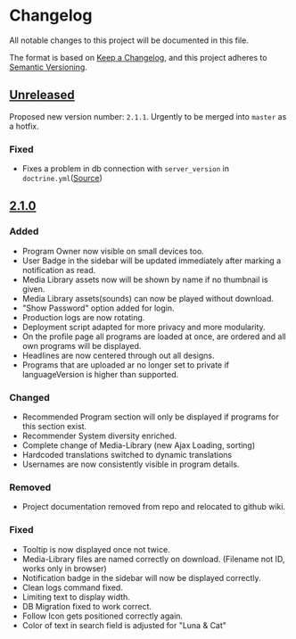 # Changelog
All notable changes to this project will be documented in this file.

The format is based on [Keep a Changelog](https://keepachangelog.com/en/1.0.0/),
and this project adheres to [Semantic Versioning](https://semver.org/spec/v2.0.0.html).

## [Unreleased]
Proposed new version number: `2.1.1`. Urgently to be merged into `master` as a hotfix.
### Fixed
- Fixes a problem in db connection with `server_version` in `doctrine.yml`([Source])
## [2.1.0]
### Added
- Program Owner now visible on small devices too.
- User Badge in the sidebar will be updated immediately after marking a notification as read.
- Media Library assets now will be shown by name if no thumbnail is given.
- Media Library assets(sounds) can now be played without download.
- "Show Password" option added for login.
- Production logs are now rotating.
- Deployment script adapted for more privacy and more modularity.
- On the profile page all programs are loaded at once, are ordered and all own programs will be displayed.
- Headlines are now centered through out all designs.
- Programs that are uploaded ar no longer set to private if languageVersion is higher than supported.
### Changed
- Recommended Program section will only be displayed if programs for this section exist.
- Recommender System diversity enriched.
- Complete change of Media-Library (new Ajax Loading, sorting)
- Hardcoded translations switched to dynamic translations
- Usernames are now consistently visible in program details.
### Removed
- Project documentation removed from repo and relocated to github wiki.
### Fixed
- Tooltip is now displayed once not twice.
- Media-Library files are named correctly on download. (Filename not ID, works only in browser)
- Notification badge in the sidebar will now be displayed correctly.
- Clean logs command fixed.
- Limiting text to display width.
- DB Migration fixed to work correct.
- Follow Icon gets positioned correctly again.
- Color of text in search field is adjusted for "Luna & Cat"

[Source]: https://github.com/doctrine/DoctrineBundle/issues/351
[Unreleased]: https://github.com/Catrobat/Catroweb-Symfony/compare/v2.1.0...HEAD
[2.1.0]: https://github.com/olivierlacan/keep-a-changelog/releases/tag/v2.1.0
